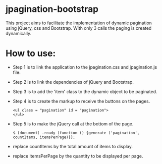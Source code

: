 # jpagination-bootstrap
This project aims to facilitate the implementation of dynamic pagination using jQuery, css and Bootstrap. With only 3 calls the paging is created dynamically.

# How to use:

* Step 1 is to link the application to the jpagination.css and jpagination.js file.

* Step 2 is to link the dependencies of jQuery and Bootstrap.

* Step 3 is to add the 'item' class to the dynamic object to be paginated.

* Step 4 is to create the markup to receive the buttons on the pages.

      <ul class = "pagination" id = "pagination">
      </ul>

* Step 5 is to make the jQuery call at the bottom of the page.

      $ (document) .ready (function () {generate ('pagination', countItems, itemsPerPage)});
    
* replace countItems by the total amount of items to display.

* replace itemsPerPage by the quantity to be displayed per page.
